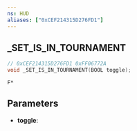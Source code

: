 ```yaml
---
ns: HUD
aliases: ["0xCEF214315D276FD1"]
---
```

## _SET_IS_IN_TOURNAMENT

```c
// 0xCEF214315D276FD1 0xFF06772A
void _SET_IS_IN_TOURNAMENT(BOOL toggle);
```

```
F*
```

## Parameters
* **toggle**: 


